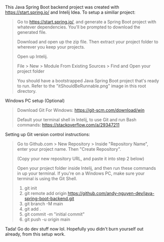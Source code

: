 This Java Spring Boot backend project was created with https://start.spring.io/ and Intelij Idea. To setup a similiar project:
> 
> Go to https://start.spring.io/,  and generate a Spring Boot project with whatever dependencies. You'll be prompted to download the generated file.
> 
> Download and open up the zip file. Then extract your project folder to wherever you keep your projects.
> 
> Open up Intelij.
> 
> File > New > Module From Existing Sources > Find and Open your project folder
> 
> You should have a bootstrapped Java Spring Boot project that's ready to run. Refer to the "itShouldBeRunnable.png" image in this root directory.



Windows PC setup (Optional)
> Download Git For Windows: https://git-scm.com/download/win
>
> Default your terminal shell in Intelij, to use Git and run Bash commands: https://stackoverflow.com/a/29347211



Setting up Git version control instructions:
> 
> Go to Github.com > New Repository > Inside "Repository Name", enter your project name. Then "Create Repository".
>
> (Copy your new repository URL, and paste it into step 2 below)
> 
> Open your project folder inside Intelij, and then run these commands in up your terminal. If you're on a Windows PC, make sure your terminal is using the Git Shell.
>
> 1. git init
> 2. git remote add origin https://github.com/andy-nguyen-dev/java-spring-boot-backend.git
> 3. git branch -M main
> 4. git add .
> 5. git commit -m "initial commit"
> 6. git push -u origin main
> 

Tada! Go do dev stuff now lol. Hopefully you didn't burn yourself out already, from this setup work.